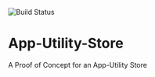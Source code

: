 ![Build Status](https://enterpriseappstore.visualstudio.com/DefaultCollection/_apis/public/build/definitions/778e5a00-1902-4738-b98b-e7360d5c43b5/1/badge)
# App-Utility-Store
A Proof of Concept for an App-Utility Store

